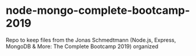 # node-mongo-complete-bootcamp-2019
Repo to keep files from the Jonas Schmedtmann (Node.js, Express, MongoDB &amp; More: The Complete Bootcamp 2019) organized

